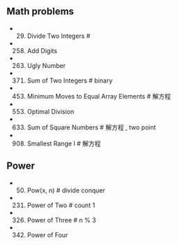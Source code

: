 ## Math problems
- 29. Divide Two Integers          #
- 258. Add Digits
- 263. Ugly Number

- 371. Sum of Two Integers           # binary 
- 453. Minimum Moves to Equal Array Elements   # 解方程

- 553. Optimal Division
- 633. Sum of Square Numbers      # 解方程 , two point
- 908. Smallest Range I           # 解方程
 
## Power
- 50. Pow(x, n)           # divide conquer
- 231. Power of Two       # count 1
- 326. Power of Three     # n % 3
- 342. Power of Four